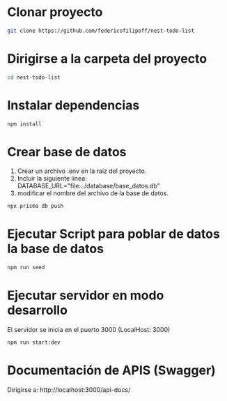 # Clonar proyecto

```bash
git clone https://github.com/federicofilipoff/nest-todo-list
```

# Dirigirse a la carpeta del proyecto

```bash
cd nest-todo-list
```

# Instalar dependencias

```bash
npm install
```

# Crear base de datos

1. Crear un archivo .env en la raiz del proyecto.
2. Incluir la siguiente línea: DATABASE_URL="file:../database/base_datos.db"
3. modificar el nombre del archivo de la base de datos.

```bash
npx prisma db push
```

# Ejecutar Script para poblar de datos la base de datos

```bash
npm run seed
```

# Ejecutar servidor en modo desarrollo

El servidor se inicia en el puerto 3000 (LocalHost: 3000)

```bash
npm run start:dev
```

# Documentación de APIS (Swagger)

Dirigirse a: http://localhost:3000/api-docs/

